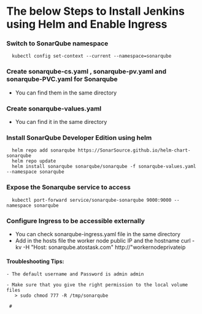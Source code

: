 # The below Steps to Install Jenkins using Helm and Enable Ingress

### Switch to SonarQube namespace

	  kubectl config set-context --current --namespace=sonarqube

### Create sonarqube-cs.yaml , sonarqube-pv.yaml and sonarqube-PVC.yaml for Sonarqube
- You can find them in the same directory
	
### Create sonarqube-values.yaml
- You can find it in the same directory

### Install SonarQube Developer Edition using helm
	  helm repo add sonarqube https://SonarSource.github.io/helm-chart-sonarqube
	  helm repo update
	  helm install sonarqube sonarqube/sonarqube -f sonarqube-values.yaml --namespace sonarqube

### Expose the Sonarqube service to access
	  kubectl port-forward service/sonarqube-sonarqube 9000:9000 --namespace sonarqube
	
### Configure Ingress to be accessible externally
- You can check sonarqube-ingress.yaml file in the same directory
- Add in the hosts file the worker node public IP and the hostname
	  curl -kv -H "Host: sonarqube.atostask.com" http://"workernodeprivateip

#### Troubleshooting Tips:

	- The default username and Password is admin admin

 	- Make sure that you give the right permission to the local volume files
	   > sudo chmod 777 -R /tmp/sonarqube
	
     # 
